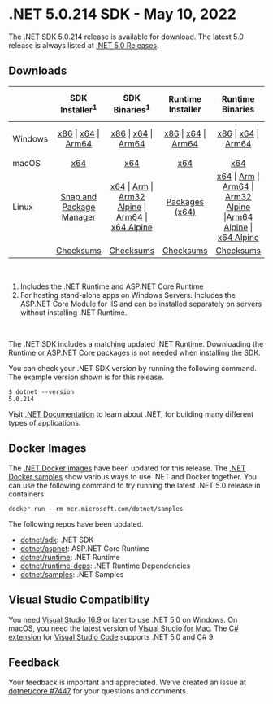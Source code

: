 # .NET 5.0.214 SDK - May 10, 2022

The .NET SDK 5.0.214 release is available for download. The latest 5.0 release is always listed at [.NET 5.0 Releases](../README.md).

## Downloads

|           | SDK Installer<sup>1</sup>                        | SDK Binaries<sup>1</sup>                 | Runtime Installer                                        | Runtime Binaries                                 | ASP.NET Core Runtime           |Windows Desktop Runtime          |
| --------- | :------------------------------------------:     | :----------------------:                 | :---------------------------:                            | :-------------------------:                      | :-----------------:            | :-----------------:            |
| Windows   | [x86][dotnet-sdk-win-x86.exe] \| [x64][dotnet-sdk-win-x64.exe] \| [Arm64][dotnet-sdk-win-arm64.exe] | [x86][dotnet-sdk-win-x86.zip] \| [x64][dotnet-sdk-win-x64.zip] \|  [Arm64][dotnet-sdk-win-arm64.zip] | [x86][dotnet-runtime-win-x86.exe] \| [x64][dotnet-runtime-win-x64.exe] \| [Arm64][dotnet-runtime-win-arm64.exe] | [x86][dotnet-runtime-win-x86.zip] \| [x64][dotnet-runtime-win-x64.zip] \| [Arm64][dotnet-runtime-win-arm64.zip] | [x86][aspnetcore-runtime-win-x86.exe] \| [x64][aspnetcore-runtime-win-x64.exe] \|<br/> [Hosting Bundle][dotnet-hosting-win.exe]<sup>2</sup> | [x86][windowsdesktop-runtime-win-x86.exe] \| [x64][windowsdesktop-runtime-win-x64.exe]  \| [Arm64][windowsdesktop-runtime-win-arm64.exe] |
| macOS     | [x64][dotnet-sdk-osx-x64.pkg]  | [x64][dotnet-sdk-osx-x64.tar.gz]     | [x64][dotnet-runtime-osx-x64.pkg] | [x64][dotnet-runtime-osx-x64.tar.gz] | [x64][aspnetcore-runtime-osx-x64.tar.gz] | - |<sup>1</sup>
| Linux     |  [Snap and Package Manager](../install-linux.md)  | [x64][dotnet-sdk-linux-x64.tar.gz] \| [Arm][dotnet-sdk-linux-arm.tar.gz] \| [Arm32 Alpine][dotnet-sdk-linux-musl-arm.tar.gz] \| [Arm64][dotnet-sdk-linux-arm64.tar.gz] \| [x64 Alpine][dotnet-sdk-linux-musl-x64.tar.gz] | [Packages (x64)][linux-packages] | [x64][dotnet-runtime-linux-x64.tar.gz] \| [Arm][dotnet-runtime-linux-arm.tar.gz] \| [Arm64][dotnet-runtime-linux-arm64.tar.gz] \| [Arm32 Alpine][dotnet-runtime-linux-musl-arm.tar.gz]  \|[Arm64 Alpine][dotnet-runtime-linux-musl-arm64.tar.gz] \| [x64 Alpine][dotnet-runtime-linux-musl-x64.tar.gz] | [x64][aspnetcore-runtime-linux-x64.tar.gz]<sup>1</sup>  \| [Arm][aspnetcore-runtime-linux-arm.tar.gz]<sup>1</sup> \| [Arm64][aspnetcore-runtime-linux-arm64.tar.gz]<sup>1</sup> \| [x64 Alpine][aspnetcore-runtime-linux-musl-x64.tar.gz] | - | <sup>1</sup> |
|  | [Checksums][checksums-sdk]                             | [Checksums][checksums-sdk]                                      | [Checksums][checksums-runtime]                             | [Checksums][checksums-runtime]  | [Checksums][checksums-runtime]  | [Checksums][checksums-runtime]

</br>

1. Includes the .NET Runtime and ASP.NET Core Runtime
2. For hosting stand-alone apps on Windows Servers. Includes the ASP.NET Core Module for IIS and can be installed separately on servers without installing .NET Runtime.

</br>

The .NET SDK includes a matching updated .NET Runtime. Downloading the Runtime or ASP.NET Core packages is not needed when installing the SDK.

You can check your .NET SDK version by running the following command. The example version shown is for this release.

```console
$ dotnet --version
5.0.214
```
Visit [.NET Documentation](https://learn.microsoft.com/dotnet/core/) to learn about .NET, for building many different types of applications.

## Docker Images

The [.NET Docker images](https://hub.docker.com/_/microsoft-dotnet) have been updated for this release. The [.NET Docker samples](https://github.com/dotnet/dotnet-docker/blob/main/samples/README.md) show various ways to use .NET and Docker together. You can use the following command to try running the latest .NET 5.0 release in containers:

```console
docker run --rm mcr.microsoft.com/dotnet/samples
```

The following repos have been updated.

* [dotnet/sdk](https://github.com/dotnet/dotnet-docker/blob/main/README.sdk.md): .NET SDK
* [dotnet/aspnet](https://github.com/dotnet/dotnet-docker/blob/main/README.aspnet.md): ASP.NET Core Runtime
* [dotnet/runtime](https://github.com/dotnet/dotnet-docker/blob/main/README.runtime.md): .NET Runtime
* [dotnet/runtime-deps](https://github.com/dotnet/dotnet-docker/blob/main/README.runtime.md): .NET Runtime Dependencies
* [dotnet/samples](https://github.com/dotnet/dotnet-docker/blob/main/README.samples.md): .NET Samples


## Visual Studio Compatibility

You need [Visual Studio 16.9](https://visualstudio.microsoft.com) or later to use .NET 5.0 on Windows. On macOS, you need the latest version of [Visual Studio for Mac](https://visualstudio.microsoft.com/vs/mac/). The [C# extension](https://code.visualstudio.com/docs/languages/dotnet) for [Visual Studio Code](https://code.visualstudio.com/) supports .NET 5.0 and C# 9.


## Feedback

Your feedback is important and appreciated. We've created an issue at [dotnet/core #7447](https://github.com/dotnet/core/issues/7447) for your questions and comments.


[blob-runtime]: https://dotnetcli.blob.core.windows.net/dotnet/Runtime/
[blob-sdk]: https://dotnetcli.blob.core.windows.net/dotnet/Sdk/
[release-notes]: https://github.com/dotnet/core/blob/main/release-notes/5.0/5.0.17/5.0.17.md

[checksums-runtime]: https://dotnetcli.blob.core.windows.net/dotnet/checksums/5.0.17-sha.txt
[checksums-sdk]: https://dotnetcli.blob.core.windows.net/dotnet/checksums/5.0.17-sha.txt

[linux-install]: https://learn.microsoft.com/dotnet/core/install/linux
[linux-setup]: https://github.com/dotnet/core/blob/main/Documentation/linux-setup.md

[dotnet-blog]:  https://devblogs.microsoft.com/dotnet/may-2022-updates/

[sdk_bugs]: https://github.com/dotnet/sdk/issues?q=is%3Aissue+is%3Aclosed+milestone%3A5.0.17xx+is%3Aclosed

[linux-packages]: ../install-linux.md



[//]: # ( Runtime 5.0.17)
[dotnet-runtime-linux-arm.tar.gz]: https://download.visualstudio.microsoft.com/download/pr/bf63c6b3-686f-42c1-bc6c-7d4fa5aa419c/cf21a114adde9ecbc66f17a693562c4f/dotnet-runtime-5.0.17-linux-arm.tar.gz
[dotnet-runtime-linux-arm64.tar.gz]: https://download.visualstudio.microsoft.com/download/pr/6690730f-cf10-40f1-9d4d-4c0d002f22d0/e117133858f190c169873200b8d7b9d7/dotnet-runtime-5.0.17-linux-arm64.tar.gz
[dotnet-runtime-linux-musl-arm.tar.gz]: https://download.visualstudio.microsoft.com/download/pr/e24a7d87-8916-4bc0-bf50-4c8cb5b0c598/3031b1cc288d613dd15bebe939770777/dotnet-runtime-5.0.17-linux-musl-arm.tar.gz
[dotnet-runtime-linux-musl-arm64.tar.gz]: https://download.visualstudio.microsoft.com/download/pr/4e5b8142-9035-4272-a85f-83d034c3385d/d2ed6ce8059e409390db4753d4964566/dotnet-runtime-5.0.17-linux-musl-arm64.tar.gz
[dotnet-runtime-linux-musl-x64.tar.gz]: https://download.visualstudio.microsoft.com/download/pr/ca2c996c-0de8-475c-a825-06e50947315f/dd638d00b482dde611149913befec583/dotnet-runtime-5.0.17-linux-musl-x64.tar.gz
[dotnet-runtime-linux-x64.tar.gz]: https://download.visualstudio.microsoft.com/download/pr/e77438f6-865f-45e0-9a52-3e4b04aa609f/024a880ed4bfbfd3b9f222fec0b6aaff/dotnet-runtime-5.0.17-linux-x64.tar.gz
[dotnet-runtime-osx-x64.pkg]: https://download.visualstudio.microsoft.com/download/pr/440c881c-037e-4b52-8864-9f8f29fccce2/c0ddeeed8c6ded143d6e603290031cba/dotnet-runtime-5.0.17-osx-x64.pkg
[dotnet-runtime-osx-x64.tar.gz]: https://download.visualstudio.microsoft.com/download/pr/39326cf0-dc7f-42a3-9f7a-fe30c75c7a7f/33cbce552148e13d47120fe4502f5b5e/dotnet-runtime-5.0.17-osx-x64.tar.gz
[dotnet-runtime-win-arm64.exe]: https://download.visualstudio.microsoft.com/download/pr/b4d54071-c4ad-4ccb-a5c2-ecd51f414b03/29c661cf0fef3d4084e19e08b50629b3/dotnet-runtime-5.0.17-win-arm64.exe
[dotnet-runtime-win-arm64.zip]: https://download.visualstudio.microsoft.com/download/pr/5c3d6f54-3ada-4279-8b16-1f5076579153/013ac95db947899e1ee545287771f513/dotnet-runtime-5.0.17-win-arm64.zip
[dotnet-runtime-win-x64.exe]: https://download.visualstudio.microsoft.com/download/pr/a0832b5a-6900-442b-af79-6ffddddd6ba4/e2df0b25dd851ee0b38a86947dd0e42e/dotnet-runtime-5.0.17-win-x64.exe
[dotnet-runtime-win-x64.zip]: https://download.visualstudio.microsoft.com/download/pr/a81ee543-fafc-4c62-85a6-c9eab5d0ef8d/a533bf7448b59bf05788b18faada5311/dotnet-runtime-5.0.17-win-x64.zip
[dotnet-runtime-win-x86.exe]: https://download.visualstudio.microsoft.com/download/pr/54683c13-6b04-4d7d-b4d4-1f055b50ea43/e99048e2840d57040e8312058853a5b9/dotnet-runtime-5.0.17-win-x86.exe
[dotnet-runtime-win-x86.zip]: https://download.visualstudio.microsoft.com/download/pr/af4e7d6a-2484-4288-80a6-2e96b06e4331/c303434225858e18f08fca2ef166c634/dotnet-runtime-5.0.17-win-x86.zip

[//]: # ( WindowsDesktop 5.0.17)
[windowsdesktop-runtime-win-arm64.exe]: https://download.visualstudio.microsoft.com/download/pr/be25784a-4231-4c53-ba6e-869166ef523f/9602c6c0d358d31dc710fd0573fc39e0/windowsdesktop-runtime-5.0.17-win-arm64.exe
[windowsdesktop-runtime-win-x64.exe]: https://download.visualstudio.microsoft.com/download/pr/3aa4e942-42cd-4bf5-afe7-fc23bd9c69c5/64da54c8864e473c19a7d3de15790418/windowsdesktop-runtime-5.0.17-win-x64.exe
[windowsdesktop-runtime-win-x86.exe]: https://download.visualstudio.microsoft.com/download/pr/b6fe5f2a-95f4-46f1-9824-f5994f10bc69/db5ec9b47ec877b5276f83a185fdb6a0/windowsdesktop-runtime-5.0.17-win-x86.exe

[//]: # ( ASP 5.0.17)
[aspnetcore-runtime-linux-arm.tar.gz]: https://download.visualstudio.microsoft.com/download/pr/b0a08e01-2992-45d1-9f93-3b9d538bb007/eb834b9711f525447d3178627983bc14/aspnetcore-runtime-5.0.17-linux-arm.tar.gz
[aspnetcore-runtime-linux-arm64.tar.gz]: https://download.visualstudio.microsoft.com/download/pr/6eb8aee2-cbea-4c4f-9bb9-ea6229ec229b/d6c438e5071c359ad995134f0a33e731/aspnetcore-runtime-5.0.17-linux-arm64.tar.gz
[aspnetcore-runtime-linux-musl-arm.tar.gz]: https://download.visualstudio.microsoft.com/download/pr/d691fafb-e082-4deb-b623-1d4cf2a6eaf7/9f0512cbb44b249dc2bf0da4df707565/aspnetcore-runtime-5.0.17-linux-musl-arm.tar.gz
[aspnetcore-runtime-linux-musl-arm64.tar.gz]: https://download.visualstudio.microsoft.com/download/pr/86c52cb6-b879-4f4e-8915-5c0deff38459/f245b67571115bf920f61d272a087213/aspnetcore-runtime-5.0.17-linux-musl-arm64.tar.gz
[aspnetcore-runtime-linux-musl-x64.tar.gz]: https://download.visualstudio.microsoft.com/download/pr/3ab34ea5-4c97-4fa1-8d36-c077b3e57cdc/d4caf10e195b3e5fe1a1879005685ee8/aspnetcore-runtime-5.0.17-linux-musl-x64.tar.gz
[aspnetcore-runtime-linux-x64.tar.gz]: https://download.visualstudio.microsoft.com/download/pr/a2b96f83-e22a-4fa6-a10e-709b3effac9a/0d6ade6c0ceebc8ef7dbf2b1a6d86f17/aspnetcore-runtime-5.0.17-linux-x64.tar.gz
[aspnetcore-runtime-osx-x64.tar.gz]: https://download.visualstudio.microsoft.com/download/pr/25e4817f-6fd0-46dc-be0d-d819445bac5c/a8fa228c872df683741c8a79745f8fb3/aspnetcore-runtime-5.0.17-osx-x64.tar.gz
[aspnetcore-runtime-win-arm64.zip]: https://download.visualstudio.microsoft.com/download/pr/79d9f1f9-6680-4c2e-b4b0-1e74d4da6754/93394e9d60939b24332f9e740bb6689b/aspnetcore-runtime-5.0.17-win-arm64.zip
[aspnetcore-runtime-win-x64.exe]: https://download.visualstudio.microsoft.com/download/pr/3789ec90-2717-424f-8b9c-3adbbcea6c16/2085cc5ff077b8789ff938015392e406/aspnetcore-runtime-5.0.17-win-x64.exe
[aspnetcore-runtime-win-x64.zip]: https://download.visualstudio.microsoft.com/download/pr/7e7aaaf4-810a-4735-b2da-b223c36148b6/51fb55fee20654c3d0ac6aa2e9f46f08/aspnetcore-runtime-5.0.17-win-x64.zip
[aspnetcore-runtime-win-x86.exe]: https://download.visualstudio.microsoft.com/download/pr/4bfa247d-321d-4b29-a34b-62320849059b/8df7a17d9aad4044efe9b5b1c423e82c/aspnetcore-runtime-5.0.17-win-x86.exe
[aspnetcore-runtime-win-x86.zip]: https://download.visualstudio.microsoft.com/download/pr/953fa44d-909a-44bf-9910-3f1264a8643b/c403fe79c13dfbcfe45aa1edbfe4a235/aspnetcore-runtime-5.0.17-win-x86.zip
[dotnet-hosting-win.exe]: https://download.visualstudio.microsoft.com/download/pr/05726c49-3a3d-4862-9ff8-0660d9dc3c52/71c295f9287faad89e2d3233a38b44fb/dotnet-hosting-5.0.17-win.exe

[//]: # ( SDK 5.0.214)
[dotnet-sdk-linux-arm.tar.gz]: https://download.visualstudio.microsoft.com/download/pr/5604fe70-f3ea-49ff-95a3-1f658060ca65/79d6d81819908293b428d812f9809a5f/dotnet-sdk-5.0.214-linux-arm.tar.gz
[dotnet-sdk-linux-arm64.tar.gz]: https://download.visualstudio.microsoft.com/download/pr/83006399-ad76-444d-8bfe-11793e352607/d953e97b15021bb394cd7bedca823128/dotnet-sdk-5.0.214-linux-arm64.tar.gz
[dotnet-sdk-linux-musl-arm.tar.gz]: https://download.visualstudio.microsoft.com/download/pr/912b605f-61c4-4aef-9c27-a2789fcea073/f2820eb137c3a3ea372330a7affab5d7/dotnet-sdk-5.0.214-linux-musl-arm.tar.gz
[dotnet-sdk-linux-musl-arm64.tar.gz]: https://download.visualstudio.microsoft.com/download/pr/17d098f8-aef7-40d6-8079-9589eb01a3af/7c5aee9ef97ce647d4b6c6fef4721815/dotnet-sdk-5.0.214-linux-musl-arm64.tar.gz
[dotnet-sdk-linux-musl-x64.tar.gz]: https://download.visualstudio.microsoft.com/download/pr/0228f712-eee4-46c3-887e-8922ef60c2ab/05391428b83e85ccfbccc5b1dbf893bf/dotnet-sdk-5.0.214-linux-musl-x64.tar.gz
[dotnet-sdk-linux-x64.tar.gz]: https://download.visualstudio.microsoft.com/download/pr/ef618d0c-445f-49ac-931e-88c2b394732f/9e9bb4f57755e4e25b268f3085d32eb5/dotnet-sdk-5.0.214-linux-x64.tar.gz
[dotnet-sdk-linux-x64.zip]: https://download.visualstudio.microsoft.com/download/pr/41d1708d-4ec2-4912-a5ba-51c5cd7722e8/4a13fdac8efb0ec86b16e7ce525515d3/dotnet-sdk-5.0.214-linux-x64.zip
[dotnet-sdk-osx-x64.pkg]: https://download.visualstudio.microsoft.com/download/pr/c0259668-75cc-4d6f-9eb3-9e5a4a7f636d/8270a22e144dbe7eeb7ce4f3059ac60d/dotnet-sdk-5.0.214-osx-x64.pkg
[dotnet-sdk-osx-x64.tar.gz]: https://download.visualstudio.microsoft.com/download/pr/7fdbf34b-9133-4804-bc54-eb5f242ddf41/769d8512380e914d04b5e3374869b68f/dotnet-sdk-5.0.214-osx-x64.tar.gz
[dotnet-sdk-win-arm64.exe]: https://download.visualstudio.microsoft.com/download/pr/ebaa7374-df31-4b9d-9604-c13388a95ad3/548cdf719be5d257c38c174c8f5c035a/dotnet-sdk-5.0.214-win-arm64.exe
[dotnet-sdk-win-arm64.zip]: https://download.visualstudio.microsoft.com/download/pr/68ae87aa-f9f8-4622-bfcb-65d7e1693f19/f1c1e463ae8a0281e5f571fbd5fee53e/dotnet-sdk-5.0.214-win-arm64.zip
[dotnet-sdk-win-x64.exe]: https://download.visualstudio.microsoft.com/download/pr/e6286410-ce5c-4228-91ce-f1391df985e3/0300560816e12832f604eeff242c72bc/dotnet-sdk-5.0.214-win-x64.exe
[dotnet-sdk-win-x64.zip]: https://download.visualstudio.microsoft.com/download/pr/cfdaec20-231f-45e3-add2-58ee5b900fe7/3e675b04c7404714653e80f2d3dc3a09/dotnet-sdk-5.0.214-win-x64.zip
[dotnet-sdk-win-x86.exe]: https://download.visualstudio.microsoft.com/download/pr/5b927b92-03ff-49df-ac0f-20f948002124/fb487ea62fad000cffdfe208355dc325/dotnet-sdk-5.0.214-win-x86.exe
[dotnet-sdk-win-x86.zip]: https://download.visualstudio.microsoft.com/download/pr/ed700a25-e7c2-4d0b-9337-2f1be80bdf18/fee456f04ff889a539db6d2d7aea7f30/dotnet-sdk-5.0.214-win-x86.zip

